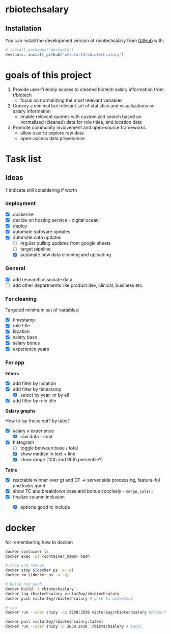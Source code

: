 # rbiotechsalary

<!-- badges: start -->

<!-- badges: end -->

## Installation

You can install the development version of rbiotechsalary from [GitHub](https://github.com/) with:

``` r
# install.packages("devtools")
devtools::install_github("wvictor14/rbiotechsalary")
```
# goals of this project

1. Provide user-friendly access to cleaned biotech salary information from r/biotech
   -  focus on normalizing the most relevant variables
3. Convey a minimal but relevant set of statistics and visualizations on salary information  
    - enable relevant queries with customized search based on normalized (cleaned) data for role titles, and location data  
4. Promote community involvement and open-source frameworks
    - allow user to explore raw data
    - open-access data provenance 

# Task list

## Ideas

? indicate still considering if worth

### deployment

- [x] dockerize
- [x] decide on hosting service - digital ocean
- [x] deploy
- [x] automate software updates
- [x] automate data updates
    - [ ] regular pulling updates from google sheets 
    - [ ] target pipeline
    - [x] automate new data cleaning and uploading

### General

-   [x] add research associate data
-   [ ] add other departments like product dev, clinical, business etc.

### For cleaning

Targeted minimum set of variables:

-   [x] timestamp
-   [x] role title
-   [x] location
-   [x] salary base
-   [x] salary bonus
-   [x] experience years

### For app

**Filters**

-   [x] add filter by location
-   [x] add filter by timestamp
    -   [x] select by year, or by all
-   [x] add filter by role title

**Salary graphs**

How to lay these out? by tabs?

-   [x] salary x experience
    - [x] raw data - cool
-   [x] histogram
    -   [ ] toggle between base / total
    -   [x] show median in text + line
    -   [x] show range (10th and 90th percentile?)

**Table**

-   [x] reactable winner over gt and DT -> server side processing, feature-ful and looks good
-   [x] show TC and breakdown base and bonus concisely - `merge_cols()`
-   [x] finalize column inclusion
    - [x] options good to include


# docker

for remembering how to docker:

```bash
docker container ls
docker exec -it <container_name> bash

# stop and remove
docker stop $(docker ps -a -q)
docker rm $(docker ps -a -q)

# build and push
docker build -t rbiotechsalary .
docker tag rbiotechsalary victor2wy/rbiotechsalary
docker push victor2wy/rbiotechsalary # push to dockerhub

# run
docker run --user shiny -dp 3838:3838 victor2wy/rbiotechsalary #dockerhub

docker pull victor2wy/rbiotechsalary:latest
docker run --user shiny -p 3838:3838  rbiotechsalary # local
```
